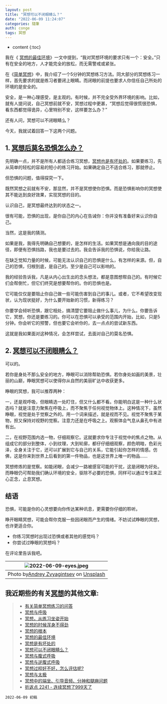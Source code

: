 ```yaml
---
layout: post
title: "冥想可以不闭眼睛么？"
date: "2022-06-09 11:24:07"
categories: 隨筆
auth: conge
tags: 冥想
---
```


* content
{:toc}

我在《 [冥想的最佳环境](https://conge.github.io/2022/05/17/meditation-env/)》一文中提到，“我对冥想环境的要求只有一个：安全。”只有在安全的地方，人才能完全的放松，而无需警戒或紧张。

在《[简单冥想](/2022/04/08/simple-meditation/)》中，我介绍了一个5分钟的冥想练习方法。同大部分的冥想练习一样，首先要求的就是练习者要闭上眼睛。而闭眼的前提也要求人你信任自己所处的环境的是安全的。

安全，是一种心理感受，是主观的。有时候，并不完全受外界环境的影响。比如，就有人提问说，自己冥想前就不安，冥想过程中更甚，“冥想后觉得很慌很恐惧，看东西都觉得诡异，心里特别不安，这样要怎么办？”

还有人问，冥想可以不闭眼睛么？

今天，我就试着回答一下这两个问题。





## 1. [冥想后莫名恐惧怎么办？](https://www.douban.com/group/topic/258808769/?start=0#4643295329)

先明确一点，并不是所有人都适合练习冥想，[冥想也是有坏处的](https://conge.github.io/2022/06/03/disadvantages/)。如果要练习，先从简单的轻松的容易的短小的练习开始。如果确定自己不适合练习，那就停止。

但恐惧的问题，值得探究一下。

既然冥想之前就有不安，那显然，并不是冥想使你恐惧。而是恐惧影响你的冥想使其不能达到良好效果，实现冥想的目的。

认识自己，是冥想最终达到的状态之一。

很有可能，恐惧的出现，是你自己的内心在告诫你：你并没有准备好来认识你自己。

当然，这是我的猜测。

如果是我，我得先明确自己想要的，是怎样的生活。如果冥想是通向我的目的途径，即便有恐惧挡路，我也是要过去的。我会告诉我的恐惧说，你给我让路。

在缺乏觉知力量的时候，可能无法认识自己的恐惧是什么，有怎样的来源。但，自己的恐惧，归根到底，是自己的。至少是自己可以影响的。

我的经验告诉我，凡是从内心出生出的念头想法，都是意图想帮自己的。有时候它们会帮倒忙，但它们终究是想要帮你的。你的恐惧也是。

它可能仅仅是要阻止你自己做一些可能伤害到自己的事儿。或者，它不希望改变现状，认为现状挺好，为什么要开始新的习惯，新得练习？

你要学会倾听恐惧，跟它相处，搞清楚它要阻止做什么事儿，为什么。你要告诉它，冥想，你还是要练习的。你可以在恐惧可以承受的范围内开始，比如，只是5分钟。你会听它的预警，但也要它会听你的，去一点点的尝试新东西。

这就是我如果面对这种情况，会怎样尝试，去面对自己的莫名恐惧。

## 2. [冥想可以不闭眼睛么？](https://www.douban.com/group/topic/267152664/?start=0#4673399434)

可以的。

若你是身处不那么安全的地方，睁眼可以消除帮助恐惧。若你身处如画的美景，壮丽的山巅，睁眼冥想可以使得你从自然的美丽旷达中收获更多。

睁眼的冥想，我可以推荐两种：

一，还是观呼吸，但眼睛选一处盯住，但又什么都不看。你能明白这是一种什么状态吗？就是注意力聚焦在呼吸上，而不聚焦于任何视觉物体上。这种情况下，虽然睁眼，视觉是处于觉察之外的。用一个词来描述，就是视而不见。视觉不聚焦于某物，担又保持对视野的觉察。注意力还是在呼吸之上。观察体会气息从鼻孔中有进有出。

二，在视野范围内选一物，仔细观察它。这就要求你专注于视觉中的焦点之物。从组成它的部分到整体，小到纹理，大到轮廓，都仔仔细细观察，颜色明暗，色彩光泽，全身关注于它，还可以扩展到它与自己的关系，它能引起你怎样的情感。仿佛，这是你来到世界上后看到的第一件物品，也是这世界上唯一的物品……

冥想修炼的是觉察。如能闭眼，会减少一路被感官可能的干扰，这是闭眼为好处。而睁眼仍可帮助我们确认环境的安全，驱除不必要的恐惧，同样可以通过专注来正心正念，止息冥想。

## 结语

恐惧，可能是你的心灵想要向你传达某种讯息，更需要你仔细的聆听。

睁开眼睛冥想，可能会帮你克服一些因闭眼而产生的情绪。不妨试试睁眼的冥想，也许更适合你。

* 你练习冥想时出现过恐惧或者其他的感觉吗？
* 你尝试过睁眼的冥想吗？

在评论里告诉我吧。

| ![2022-06-09-eyes.jpeg](https://s2.loli.net/2022/06/10/tNDnMrs21yheJaL.jpg)                                                                                                                                                                          |
| ------------------------------------------------------------------------------------------------------------------------------------------------------------------------------------------------------------------------------------------------------ |
| Photo by[Andrey Zvyagintsev](https://unsplash.com/@zvandrei?utm_source=unsplash&utm_medium=referral&utm_content=creditCopyText) on [Unsplash](https://unsplash.com/s/photos/eyes?utm_source=unsplash&utm_medium=referral&utm_content=creditCopyText) |

## 我近期些的有关[冥想](https://conge.github.io/tag/#冥想)的其他文章:

> * [有关简单冥想练习的问答](https://conge.livingwithfcs.org/2022/04/15/Q-and-A-about-meditation/)
> * [冥想与呼吸](https://conge.livingwithfcs.org/2022/04/22/breathing/)
> * [冥想，从练习坐姿开始](https://conge.livingwithfcs.org/2022/04/27/sitting/)
> * [冥想的时候浑身不得劲](https://conge.livingwithfcs.org/2022/05/03/unsettling/)
> * [冥想的根本](https://conge.livingwithfcs.org/2022/05/10/basics/)
> * [冥想的最佳环境](https://conge.livingwithfcs.org/2022/05/17/meditation-env/)
> * [冥想是有坏处的](https://conge.livingwithfcs.org/2022/06/03/disadvantages/)
> * [冥想可以不闭眼睛么？](https://conge.livingwithfcs.org/2022/06/09/eye/)
> * [冥想与腹式呼吸](https://conge.livingwithfcs.org/2022/06/16/belly-breathing/)
> * [冥想与逆腹式呼吸](https://conge.livingwithfcs.org/2022/06/24/alternative-breathing/)
> * [冥想过程好不好，怎么评估呢?](https://conge.livingwithfcs.org/2022/06/29/no-judgement/)
> * [冥想与太极](https://conge.livingwithfcs.org/2022/07/06/taichi/)
> * [冥想中的端坐、引导音频、分神和腿麻问题](https://conge.livingwithfcs.org/2022/07/27/meditation-difficulties/)
> * [折返点 2241 - 连续冥想了999天了](https://conge.livingwithfcs.org/2022/10/16/ReturnPoint-999-meditations/)

```
2022-06-09 初稿
```
